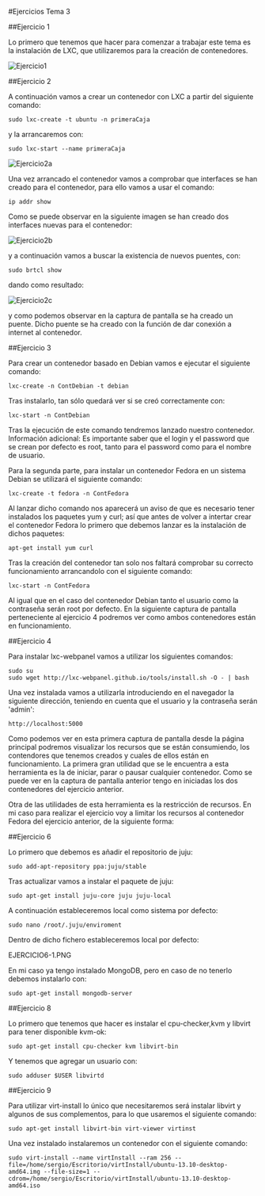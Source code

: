 #Ejercicios Tema 3

##Ejercicio 1

Lo primero que tenemos que hacer para comenzar a trabajar este tema es la instalación de LXC, que utilizaremos para la creación de contenedores.

![Ejercicio1](https://dl-web.dropbox.com/get/IV/Tema3/Ej1.png?w=AAAzIAzRminrXiiNFghXiBSCW6YK_sgvOVIqOVapO0al-w)

##Ejercicio 2

A continuación vamos a crear un contenedor con LXC a partir del siguiente comando:

    sudo lxc-create -t ubuntu -n primeraCaja

y la arrancaremos con:

    sudo lxc-start --name primeraCaja
    
![Ejercicio2a](https://dl-web.dropbox.com/get/IV/Tema3/ej2-a.png?w=AABFUjBWVLNYXdFYQ5ZRyhJkxahB7GLxBbRixqFntK1_EA)

Una vez arrancado el contenedor vamos a comprobar que interfaces se han creado para el contenedor, para ello vamos a usar el comando:

    ip addr show
    
Como se puede observar en la siguiente imagen se han creado dos interfaces nuevas para el contenedor:

![Ejercicio2b](https://dl-web.dropbox.com/get/IV/Tema3/ej2-b.png?w=AABZ_6x-50H1MjuVQMbHRG8T3hTGXD4KzMB5tFJq4ucYPA)

y a continuación vamos a buscar la existencia de nuevos puentes, con:

    sudo brtcl show
    
dando como resultado:

![Ejercicio2c](https://dl-web.dropbox.com/get/IV/Tema3/ejer2-c.png?w=AAAHY1PpXdCRWUaJ5qU0MGAcEI9laI0iTsTQ4nYDgVbKoA)

y como podemos observar en la captura de pantalla se ha creado un puente. Dicho puente se ha creado con la función de dar conexión a internet al contenedor.


##Ejercicio 3

Para crear un contenedor basado en Debian vamos e ejecutar el siguiente comando:
    
    lxc-create -n ContDebian -t debian
    
Tras instalarlo, tan sólo quedará ver si se creó correctamente con:

    lxc-start -n ContDebian
    
Tras la ejecución de este comando tendremos lanzado nuestro contenedor.
Información adicional: Es importante saber que el login y el password que se crean por defecto es root, tanto para el password como para el nombre de usuario.

Para la segunda parte, para instalar un contenedor Fedora en un sistema Debian se utilizará el siguiente comando:

    lxc-create -t fedora -n ContFedora
    
Al lanzar dicho comando nos aparecerá un aviso de que es necesario tener instalados los paquetes yum y curl; así que antes de volver a intertar crear el contenedor Fedora lo primero que debemos lanzar es la instalación de dichos paquetes:

    apt-get install yum curl
    
Tras la creación del contenedor tan solo nos faltará comprobar su correcto funcionamiento arrancandolo con el siguiente comando:

    lxc-start -n ContFedora
    
Al igual que en el caso del contenedor Debian tanto el usuario como la contraseña serán root por defecto. En la siguiente captura de pantalla perteneciente al ejercicio 4 podremos ver como ambos contenedores están en funcionamiento.

##Ejercicio 4

Para instalar lxc-webpanel vamos a utilizar los siguientes comandos:

    sudo su
    sudo wget http://lxc-webpanel.github.io/tools/install.sh -O - | bash
    
Una vez instalada vamos a utilizarla introduciendo en el navegador la siguiente dirección, teniendo en cuenta que el usuario y la contraseña serán 'admin':

    http://localhost:5000
    
Como podemos ver en esta primera captura de pantalla desde la página principal podremos visualizar los recursos que se están consumiendo, los contendores que tenemos creados y cuales de ellos están en funcionamiento.
La primera gran utilidad que se le encuentra a esta herramienta es la de iniciar, parar o pausar cualquier contenedor.
Como se puede ver en la captura de pantalla anterior tengo en iniciadas los dos contenedores del ejercicio anterior.

Otra de las utilidades de esta herramienta es la restricción de recursos. En mi caso para realizar el ejercicio voy a limitar los recursos al contenedor Fedora del ejercicio anterior, de la siguiente forma:


##Ejercicio 6

Lo primero que debemos es añadir el repositorio de juju:

    sudo add-apt-repository ppa:juju/stable
    
Tras actualizar vamos a instalar el paquete de juju:

    sudo apt-get install juju-core juju juju-local
    
A continuación estableceremos local como sistema por defecto:

    sudo nano /root/.juju/enviroment

Dentro de dicho fichero estableceremos local por defecto:

EJERCICIO6-1.PNG

En mi caso ya tengo instalado MongoDB, pero en caso de no tenerlo debemos instalarlo con:

    sudo apt-get install mongodb-server
    


##Ejercicio 8

Lo primero que tenemos que hacer es instalar el cpu-checker,kvm y libvirt para tener disponible kvm-ok:

    sudo apt-get install cpu-checker kvm libvirt-bin

Y tenemos que agregar un usuario con:

    sudo adduser $USER libvirtd
    

##Ejercicio 9

Para utilizar virt-install lo único que necesitaremos será instalar libvirt y algunos de sus complementos, para lo que usaremos el siguiente comando:

    sudo apt-get install libvirt-bin virt-viewer virtinst 
    
Una vez instalado instalaremos un contenedor con el siguiente comando:

    sudo virt-install --name virtInstall --ram 256 --file=/home/sergio/Escritorio/virtInstall/ubuntu-13.10-desktop-amd64.img --file-size=1 --cdrom=/home/sergio/Escritorio/virtInstall/ubuntu-13.10-desktop-amd64.iso
    
    



